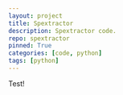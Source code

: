 ```yaml
---
layout: project
title: Spextractor
description: Spextractor code.
repo: spextractor
pinned: True
categories: [code, python]
tags: [python]
---
```


Test!